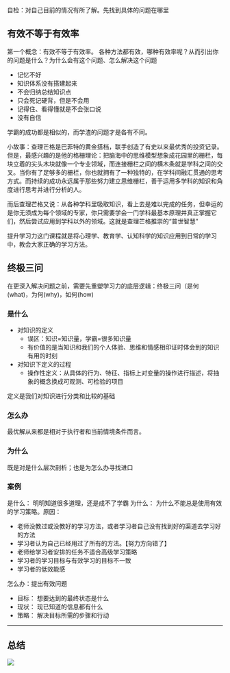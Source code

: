 自检：对自己目前的情况有所了解。先找到具体的问题在哪里
## 有效不等于有效率
第一个概念：有效不等于有效率。 各种方法都有效，哪种有效率呢？从而引出你的问题是什么？为什么会有这个问题、怎么解决这个问题
- 记忆不好
- 知识体系没有搭建起来
- 不会归纳总结知识点
- 只会死记硬背，但是不会用
- 记得住、看得懂就是不会张口说
- 没有自信


学霸的成功都是相似的，而学渣的问题才是各有不同。

小故事：查理芒格是巴菲特的黄金搭档，联手创造了有史以来最优秀的投资记录。但是，最感兴趣的是他的格栅理论：把脑海中的思维模型想象成花园里的栅栏，每块立着的尖头木块就像一个专业领域，而连接栅栏之间的横木条就是学科之间的交叉。当你有了足够多的栅栏，你也就拥有了一种独特的，在学科间融汇贯通的思考方式。而持续的成功永远属于那些努力建立思维栅栏，善于运用多学科的知识和角度进行思考并进行分析的人。

而后查理芒格又说：从各种学科里吸取知识，看上去是难以完成的任务，但幸运的是你无须成为每个领域的专家，你只需要学会一门学科最基本原理并真正掌握它们，然后尝试应用到学科以外的领域。这就是查理芒格推崇的“普世智慧”

提升学习力这门课程就是将心理学、教育学、认知科学的知识应用到日常的学习中，教会大家正确的学习方法。
## 终极三问
在更深入解决问题之前，需要先重塑学习力的底层逻辑：终极三问（是何(what)，为何(why)，如何(how)

### 是什么
- 对知识的定义
  -  误区：知识=知识量，学霸=很多知识量
  -  有价值的是当知识和我们的个人体验、思维和情感相印证时体会到的知识有用的时刻
- 对知识下定义的过程
  - 操作性定义：从具体的行为、特征、指标上对变量的操作进行描述，将抽象的概念换成可观测、可检验的项目

定义是我们对知识进行分类和比较的基础
### 怎么办
最优解从来都是相对于执行者和当前情境条件而言。

### 为什么

既是对是什么层次剖析；也是为怎么办寻找进口

### 案例
是什么： 明明知道很多道理，还是成不了学霸
为什么： 为什么不能总是使用有效的学习策略。原因：
- 老师没教过或没教好的学习方法，或者学习者自己没有找到好的渠道去学习好的方法
- 学习者认为自己已经用过了所有的方法。【努力方向错了】
- 老师给学习者安排的任务不适合高级学习策略
- 学习者的学习目标与有效学习的目标不一致
- 学习者的低效能感

怎么办：提出有效问题
- 目标： 想要达到的最终状态是什么
- 现状： 现已知道的信息都有什么
- 策略： 解决目标所需的步骤和行动



---
## 总结

![](http://ww3.sinaimg.cn/large/006tNc79ly1g5am56ihdej313h0u07q0.jpg)